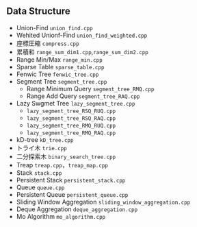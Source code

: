 ## Data Structure

- Union-Find  `union_find.cpp`
- Wehited Unionf-Find `union_find_weighted.cpp`
- 座標圧縮 `compress.cpp`
- 累積和 `range_sum_dim1.cpp`,`range_sum_dim2.cpp`
- Range Min/Max `range_min.cpp`
- Sparse Table `sparse_table.cpp`
- Fenwic Tree `fenwic_tree.cpp`   
- Segment Tree  `segment_tree.cpp`
    - Range Minimum Query  `segment_tree_RMQ.cpp`
    - Range Add Query  `segment_tree_RAQ.cpp`
- Lazy Swgmet Tree `lazy_segment_tree.cpp`
    - `lazy_segment_tree_RSQ_RUQ.cpp`
    - `lazy_segment_tree_RSQ_RAQ.cpp`
    - `lazy_segment_tree_RMQ_RUQ.cpp`
    - `lazy_segment_tree_RMQ_RAQ.cpp`
- kD-tree `kD_tree.cpp`
- トライ木 `trie.cpp`
- 二分探索木 `binary_search_tree.cpp`
- Treap `treap.cpp`，`treap_map.cpp`
- Stack `stack.cpp`
- Persistent Stack `persistent_stack.cpp`
- Queue `queue.cpp`
- Persistent Queue `persistent_queue.cpp`
- Sliding Window Aggregation `sliding_window_aggregation.cpp`
- Deque Aggregation `deque_aggregation.cpp`
- Mo Algorithm `mo_algorithm.cpp`

